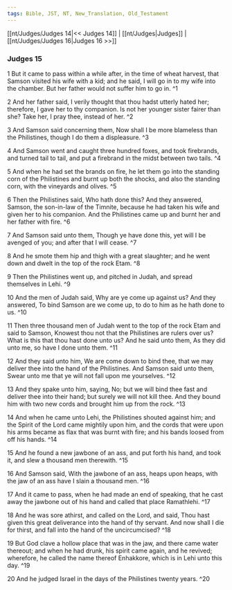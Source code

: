 ```yaml
---
tags: Bible, JST, NT, New_Translation, Old_Testament
---
```


[[nt/Judges/Judges 14|<< Judges 14]] | [[nt/Judges|Judges]] | [[nt/Judges/Judges 16|Judges 16 >>]]

### Judges 15

1 But it came to pass within a while after, in the time of wheat harvest, that Samson visited his wife with a kid; and he said, I will go in to my wife into the chamber. But her father would not suffer him to go in.  ^1

2 And her father said, I verily thought that thou hadst utterly hated her; therefore, I gave her to thy companion. Is not her younger sister fairer than she? Take her, I pray thee, instead of her.  ^2

3 And Samson said concerning them, Now shall I be more blameless than the Philistines, though I do them a displeasure.  ^3

4 And Samson went and caught three hundred foxes, and took firebrands, and turned tail to tail, and put a firebrand in the midst between two tails.  ^4

5 And when he had set the brands on fire, he let them go into the standing corn of the Philistines and burnt up both the shocks, and also the standing corn, with the vineyards and olives.  ^5

6 Then the Philistines said, Who hath done this? And they answered, Samson, the son-in-law of the Timnite, because he had taken his wife and given her to his companion. And the Philistines came up and burnt her and her father with fire.  ^6

7 And Samson said unto them, Though ye have done this, yet will I be avenged of you; and after that I will cease.  ^7

8 And he smote them hip and thigh with a great slaughter; and he went down and dwelt in the top of the rock Etam.  ^8

9 Then the Philistines went up, and pitched in Judah, and spread themselves in Lehi.  ^9

10 And the men of Judah said, Why are ye come up against us? And they answered, To bind Samson are we come up, to do to him as he hath done to us.  ^10

11 Then three thousand men of Judah went to the top of the rock Etam and said to Samson, Knowest thou not that the Philistines are rulers over us? What is this that thou hast done unto us? And he said unto them, As they did unto me, so have I done unto them.  ^11

12 And they said unto him, We are come down to bind thee, that we may deliver thee into the hand of the Philistines. And Samson said unto them, Swear unto me that ye will not fall upon me yourselves.  ^12

13 And they spake unto him, saying, No; but we will bind thee fast and deliver thee into their hand; but surely we will not kill thee. And they bound him with two new cords and brought him up from the rock.  ^13

14 And when he came unto Lehi, the Philistines shouted against him; and the Spirit of the Lord came mightily upon him, and the cords that were upon his arms became as flax that was burnt with fire; and his bands loosed from off his hands.  ^14

15 And he found a new jawbone of an ass, and put forth his hand, and took it, and slew a thousand men therewith.  ^15

16 And Samson said, With the jawbone of an ass, heaps upon heaps, with the jaw of an ass have I slain a thousand men.  ^16

17 And it came to pass, when he had made an end of speaking, that he cast away the jawbone out of his hand and called that place Ramathlehi.  ^17

18 And he was sore athirst, and called on the Lord, and said, Thou hast given this great deliverance into the hand of thy servant. And now shall I die for thirst, and fall into the hand of the uncircumcised?  ^18

19 But God clave a hollow place that was in the jaw, and there came water thereout; and when he had drunk, his spirit came again, and he revived; wherefore, he called the name thereof Enhakkore, which is in Lehi unto this day.  ^19

20 And he judged Israel in the days of the Philistines twenty years.  ^20

 
